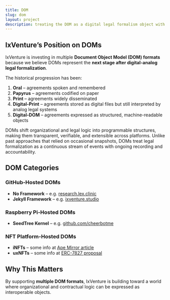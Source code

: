 ```yaml
---
title: DOM
slug: dom
layout: project
description: treating the DOM as a digital legal formalism object with AI-generated file review mappings.
---
```


## IxVenture’s Position on DOMs

IxVenture is investing in multiple **Document Object Model (DOM) formats** because we believe DOMs represent the **next stage after digital-analog legal formalization**.

The historical progression has been:  

1. **Oral** – agreements spoken and remembered
2. **Papyrus** – agreements codified on paper
3. **Print** – agreements widely disseminated
4. **Digital-Print** – agreements stored as digital files but still interpreted by analog legal systems
5. **Digital-DOM** – agreements expressed as structured, machine-readable objects

DOMs shift organizational and legal logic into programmable structures, making them transparent, verifiable, and extensible across platforms. Unlike past approaches that relied on occasional snapshots, DOMs treat legal formalization as a continuous stream of events with ongoing recording and accountability.

## DOM Categories

### GitHub-Hosted DOMs
- **No Framework** – e.g. [research.lex.clinic](https://research.lex.clinic)  
- **Jekyll Framework** – e.g. [ixventure.studio](https://ixventure.studio)  

### Raspberry Pi-Hosted DOMs
- **SeedTree Kernel** – e.g. [github.com/cheerbotme](https://github.com/cheerbotme)  

### NFT Platform-Hosted DOMs
- **iNFTs** – some info at [Ape Mirror article](https://ape.mirror.xyz/FjUVEcUrDmQISEmcVarGEDHt6mLK9VOjLbxXgFy4edE)  
- **uxNFTs** – some info at [ERC-7827 proposal](https://ethereum-magicians.org/t/erc-7827-json-smart-contract-with-value-version-control/21865)  

## Why This Matters
By supporting **multiple DOM formats**, IxVenture is building toward a world where organizational and contractual logic can be expressed as interoperable objects.  
